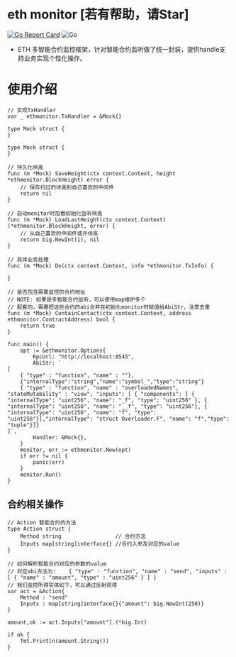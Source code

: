 # eth monitor [若有帮助，请Star]

[![Go Report Card](https://goreportcard.com/badge/github.com/Rennbon/ethmonitor)](https://goreportcard.com/report/github.com/Rennbon/ethmonitor)
![Go](https://github.com/Rennbon/ethmonitor/workflows/Go/badge.svg)

- ETH 多智能合约监控框架，针对智能合约监听做了统一封装，提供handle支持业务实现个性化操作。

# 使用介绍

```golang
// 实现TxHandler
var _ ethmonitor.TxHandler = &Mock{}

type Mock struct {
}

type Mock struct {
}

// 持久化块高
func (m *Mock) SaveHeight(ctx context.Context, height *ethmonitor.BlockHeight) error {
	// 保存扫过的块高到自己喜欢的中间件
	return nil
}

// 启动monitor时加载初始化监听块高
func (m *Mock) LoadLastHeight(ctx context.Context) (*ethmonitor.BlockHeight, error) {
	// 从自己喜欢的中间件或许块高
	return big.NewInt(1), nil
}

// 具体业务处理
func (m *Mock) Do(ctx context.Context, info *ethmonitor.TxInfo) {
	
}

// 是否包含需要监控的合约地址
// NOTE: 如果是多智能合约监听，可以使用map维护多个
// 配套的，需要把这些合约的abi合并在初始化monitor时赋值给AbiStr，注意去重
func (m *Mock) ContainContact(ctx context.Context, address ethmonitor.ContractAddress) bool {
	return true
}

func main() {
	opt := &ethmonitor.Options{
		RpcUrl: "http://localhost:8545",
		AbiStr: `
[
	{ "type" : "function", "name" : ""},
    {"internalType":"string","name":"symbol_","type":"string"}
	{ "type" : "function", "name" : "overloadedNames", "stateMutability" : "view", "inputs": [ { "components": [ { "internalType": "uint256", "name": "_f",	"type": "uint256" }, { "internalType": "uint256", "name": "__f", "type": "uint256"}, { "internalType": "uint256", "name": "f", "type": "uint256"}],"internalType": "struct Overloader.F", "name": "f","type": "tuple"}]}
]`,
		Handler: &Mock{},
	}
	monitor, err := ethmonitor.New(opt)
	if err != nil {
		panic(err)
	}
	monitor.Run()
}

```
## 合约相关操作
```golang
// Action 智能合约的方法
type Action struct {
	Method string                 // 合约方法
	Inputs map[string]interface{} //合约入参及对应的value
}

// 如何解析智能合约对应的参数的value
// 对应abi方法为: 	{ "type" : "function", "name" : "send", "inputs" : [ { "name" : "amount", "type" : "uint256" } ] }
// 我们监控所得实体如下，可以通过反射获得
var act = &Action{
	Method : "send"
	Inputs : map[string]interface{}{"amount": big.NewInt(250)}
}

amount,ok := act.Inputs["amount"].(*big.Int)

if ok {
    fmt.Println(amount.String())
}
```
